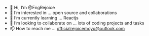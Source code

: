 - 👋 Hi, I’m @EngRejoice
- 👀 I’m interested in ... open source and collaborations 
- 🌱 I’m currently learning ... Reactjs 
- 💞️ I’m looking to collaborate on ... lots of coding projects and tasks 
- 📫 How to reach me ... officialrejoicemoyo@outlook.com

<!---
EngRejoice/EngRejoice is a ✨ special ✨ repository because its `README.md` (this file) appears on your GitHub profile.
You can click the Preview link to take a look at your changes.
--->
